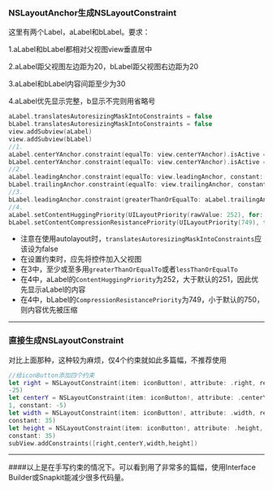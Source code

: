### NSLayoutAnchor生成NSLayoutConstraint

这里有两个Label，aLabel和bLabel。要求：

1.aLabel和bLabel都相对父视图view垂直居中

2.aLabel距父视图左边距为20，bLabel距父视图右边距为20

3.aLabel和bLabel内容间距至少为30

4.aLabel优先显示完整，b显示不完则用省略号

```swift
aLabel.translatesAutoresizingMaskIntoConstraints = false
bLabel.translatesAutoresizingMaskIntoConstraints = false
view.addSubview(aLabel)
view.addSubview(bLabel)
//1.
aLabel.centerYAnchor.constraint(equalTo: view.centerYAnchor).isActive = true
bLabel.centerYAnchor.constraint(equalTo: view.centerYAnchor).isActive = true
//2.
aLabel.leadingAnchor.constraint(equalTo: view.leadingAnchor, constant: 20).isActive = true
bLabel.trailingAnchor.constraint(equalTo: view.trailingAnchor, constant: -20).isActive = true
//3.
bLabel.leadingAnchor.constraint(greaterThanOrEqualTo: aLabel.trailingAnchor, constant: 30).isActive = true
//4.
aLabel.setContentHuggingPriority(UILayoutPriority(rawValue: 252), for: .horizontal)
bLabel.setContentCompressionResistancePriority(UILayoutPriority(749), for: .horizontal)
```



- 注意在使用autolayout时，`translatesAutoresizingMaskIntoConstraints`应该设为false
- 在设置约束时，应先将控件加入父视图
- 在3中，至少或至多用`greaterThanOrEqualTo`或者`lessThanOrEqualTo`
- 在4中，aLabel的`ContentHuggingPriority`为252，大于默认的251，因此优先显示aLabel的内容
- 在4中，bLabel的`CompressionResistancePriority`为749，小于默认的750，则内容优先被压缩

---

### 直接生成NSLayoutConstraint

对比上面那种，这种较为麻烦，仅4个约束就如此多篇幅，不推荐使用

```swift
//给iconButton添加四个约束
let right = NSLayoutConstraint(item: iconButton!, attribute: .right, relatedBy: .equal, toItem: subView, attribute: .right, multiplier: 1, constant:
-25)
let centerY = NSLayoutConstraint(item: iconButton!, attribute: .centerY, relatedBy: .equal, toItem: largeTitleLabel, attribute: .centerY, multiplier:
1, constant: -5)
let width = NSLayoutConstraint(item: iconButton!, attribute: .width, relatedBy: .equal, toItem: nil, attribute: .notAnAttribute, multiplier: 1,
constant: 35)
let height = NSLayoutConstraint(item: iconButton!, attribute: .height, relatedBy: .equal, toItem: nil, attribute: .notAnAttribute, multiplier: 1,
constant: 35)
subView.addConstraints([right,centerY,width,height])
```

---



####以上是在手写约束的情况下。可以看到用了非常多的篇幅，使用Interface Builder或Snapkit能减少很多代码量。





## 